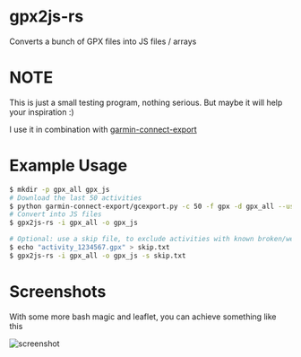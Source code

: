 # gpx2js-rs
Converts a bunch of GPX files into JS files / arrays

# NOTE
This is just a small testing program, nothing serious. But maybe it will help your inspiration :)

I use it in combination with [garmin-connect-export](https://github.com/pe-st/garmin-connect-export)

# Example Usage

```sh
$ mkdir -p gpx_all gpx_js
# Download the last 50 activities
$ python garmin-connect-export/gcexport.py -c 50 -f gpx -d gpx_all --username <garmin_username> --password <garmin_password>
# Convert into JS files
$ gpx2js-rs -i gpx_all -o gpx_js

# Optional: use a skip file, to exclude activities with known broken/weird GPS coordinates
$ echo "activity_1234567.gpx" > skip.txt
$ gpx2js-rs -i gpx_all -o gpx_js -s skip.txt
```

# Screenshots

With some more bash magic and leaflet, you can achieve something like this

![screenshot](http://www.buschinski.de/img-misc/walkmap.png)
